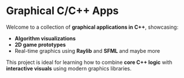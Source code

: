 # Graphical C/C++ Apps
Welcome to a collection of **graphical applications in C++**, showcasing:
- **Algorithm visualizations**
- **2D game prototypes**
- Real-time graphics using **Raylib** and **SFML** and maybe more

This project is ideal for learning how to combine **core C++ logic** with **interactive visuals** using modern graphics libraries.

